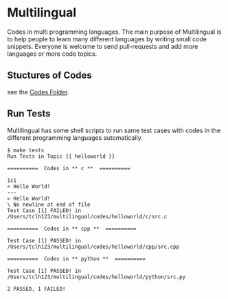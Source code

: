 # Multilingual

Codes in multi programming languages.
The main purpose of Multilingual is to help people to learn many different languages by writing small code snippets.
Everyone is welcome to send pull-requests and add more languages or more code topics.

## Stuctures of Codes

see the [Codes Folder](https://github.com/tclh123/Multilingual/tree/master/codes).

## Run Tests

Multilingual has some shell scripts to run same test cases with codes in the different programming languages automatically.

```
$ make tests
Run Tests in Topic {{ helloworld }}

==========  Codes in ** c **  ==========

1c1
< Hello World!
---
> Hello World!
\ No newline at end of file
Test Case [1] FAILED! in /Users/tclh123/multilingual/codes/helloworld/c/src.c

==========  Codes in ** cpp **  ==========

Test Case [1] PASSED! in /Users/tclh123/multilingual/codes/helloworld/cpp/src.cpp

==========  Codes in ** python **  ==========

Test Case [1] PASSED! in /Users/tclh123/multilingual/codes/helloworld/python/src.py

2 PASSED, 1 FAILED!
```
